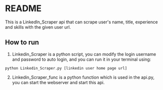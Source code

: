 # README

This is a LinkedIn_Scraper api that can scrape user's name, title, experience and skills with the given user url.

## How to run

1. Linkedin_Scraper is a python script, you can modify the login username and password to auto login, and you can run it in your terminal using:

```
python Linkedin_Scraper.py [linkedin user home page url]
```

2. Linkedin_Scraper_func is a python function which is used in the api.py, you can start the webserver and start this api.